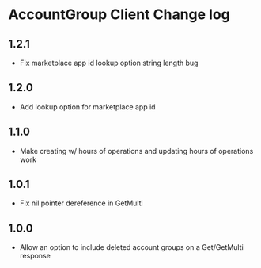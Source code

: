 # AccountGroup Client Change log

## 1.2.1
- Fix marketplace app id lookup option string length bug

## 1.2.0
- Add lookup option for marketplace app id

## 1.1.0
- Make creating w/ hours of operations and updating hours of operations work

## 1.0.1
- Fix nil pointer dereference in GetMulti

## 1.0.0
- Allow an option to include deleted account groups on a Get/GetMulti response